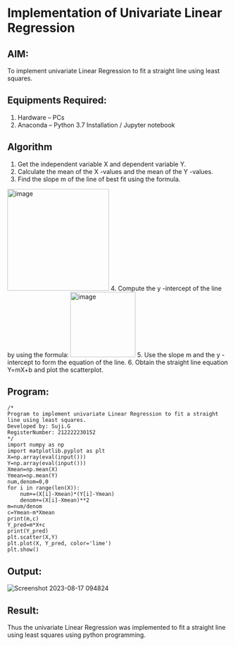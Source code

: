 # Implementation of Univariate Linear Regression
## AIM:
To implement univariate Linear Regression to fit a straight line using least squares.

## Equipments Required:
1. Hardware – PCs
2. Anaconda – Python 3.7 Installation / Jupyter notebook

## Algorithm
1. Get the independent variable X and dependent variable Y.
2. Calculate the mean of the X -values and the mean of the Y -values.
3. Find the slope m of the line of best fit using the formula. 
<img width="231" alt="image" src="https://user-images.githubusercontent.com/93026020/192078527-b3b5ee3e-992f-46c4-865b-3b7ce4ac54ad.png">
4. Compute the y -intercept of the line by using the formula:
<img width="148" alt="image" src="https://user-images.githubusercontent.com/93026020/192078545-79d70b90-7e9d-4b85-9f8b-9d7548a4c5a4.png">
5. Use the slope m and the y -intercept to form the equation of the line.
6. Obtain the straight line equation Y=mX+b and plot the scatterplot.

## Program:
```
/*
Program to implement univariate Linear Regression to fit a straight line using least squares.
Developed by: Suji.G
RegisterNumber: 212222230152  
*/
import numpy as np
import matplotlib.pyplot as plt
X=np.array(eval(input()))
Y=np.array(eval(input()))
Xmean=np.mean(X)
Ymean=np.mean(Y)
num,denom=0,0
for i in range(len(X)):
    num+=(X[i]-Xmean)*(Y[i]-Ymean)
    denom+=(X[i]-Xmean)**2
m=num/denom
c=Ymean-m*Xmean
print(m,c)
Y_pred=m*X+c
print(Y_pred)
plt.scatter(X,Y)
plt.plot(X, Y_pred, color='lime')
plt.show()
```

## Output:

![Screenshot 2023-08-17 094824](https://github.com/sujigunasekar/Find-the-best-fit-line-using-Least-Squares-Method/assets/119559822/f9ae875c-6968-4612-b4b2-f783d834bf2e)

## Result:
Thus the univariate Linear Regression was implemented to fit a straight line using least squares using python programming.
